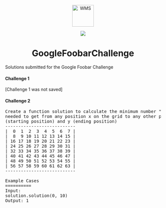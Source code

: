 <p align="center">
  <img alt="WMS" src="https://foobar.withgoogle.com/static/svg/logo.733f842a.svg" width="70" />
</p>
<div align="center">
  <img src="https://img.shields.io/badge/-Python-%233573a6"/>
</div>
<h1 align="center">
  GoogleFoobarChallenge
</h1>

Solutions submitted for the Google Foobar Challenge

#### Challenge 1

[Challenge 1 was not saved]

#### Challenge 2
<pre>
Create a function solution to calculate the minimum number "Chess Knights Moves" 
needed to get from any position x on the grid to any other position y, given x 
(starting position) and y (ending position)
---------------------------
|  0  1  2  3  4  5  6  7 |
|  8  9 10 11 12 13 14 15 |
| 16 17 18 19 20 21 22 23 |
| 24 25 26 27 28 29 30 31 |
| 32 33 34 35 36 37 38 39 |
| 40 41 42 43 44 45 46 47 |
| 48 49 50 51 52 53 54 55 |
| 56 57 58 59 60 61 62 63 |
---------------------------

Example Cases
==========
Input:
solution.solution(0, 10)
Output: 1
</pre>

